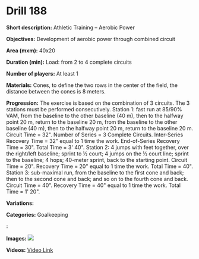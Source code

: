# Drill 188

**Short description:**
Athletic Training – Aerobic Power

**Objectives:**
Development of aerobic power through combined circuit

**Area (mxm):**
40x20

**Duration (min):**
Load: from 2 to 4 complete circuits

**Number of players:**
At least 1

**Materials:**
Cones, to define the two rows in the center of the field, the distance between the cones is 8 meters.

**Progression:**
The exercise is based on the combination of 3 circuits. The 3 stations must be performed consecutively. Station 1: fast run at 85/90% VAM, from the baseline to the other baseline (40 m), then to the halfway point 20 m, return to the baseline 20 m, from the baseline to the other baseline (40 m), then to the halfway point 20 m, return to the baseline 20 m. Circuit Time = 32". Number of Series = 3 Complete Circuits. Inter-Series Recovery Time = 32" equal to 1 time the work. End-of-Series Recovery Time = 30". Total Time = 3' 40". Station 2: 4 jumps with feet together, over the right/left baseline; sprint to ½ court; 4 jumps on the ½ court line; sprint to the baseline; 4 hops; 40-meter sprint, back to the starting point. Circuit Time = 20". Recovery Time = 20" equal to 1 time the work. Total Time = 40". Station 3: sub-maximal run, from the baseline to the first cone and back; then to the second cone and back; and so on to the fourth cone and back. Circuit Time = 40". Recovery Time = 40" equal to 1 time the work. Total Time = 1' 20".

**Variations:**


**Categories:**
Goalkeeping

**:**


**Images:**
![](https://www.coachingfutsal.com/\images\4c51773b538852bf0b606f13e303125f58941f6cb462190295f2d20aacbc5b059fad2fb9811c0bde8b900503517fb014b03028bc8d3aa33cc645dd432a2de2204dd3c80e0d544.jpg)

**Videos:**
[Video Link](https://www.youtube.com/embed/8qRPV4RSlAI)


